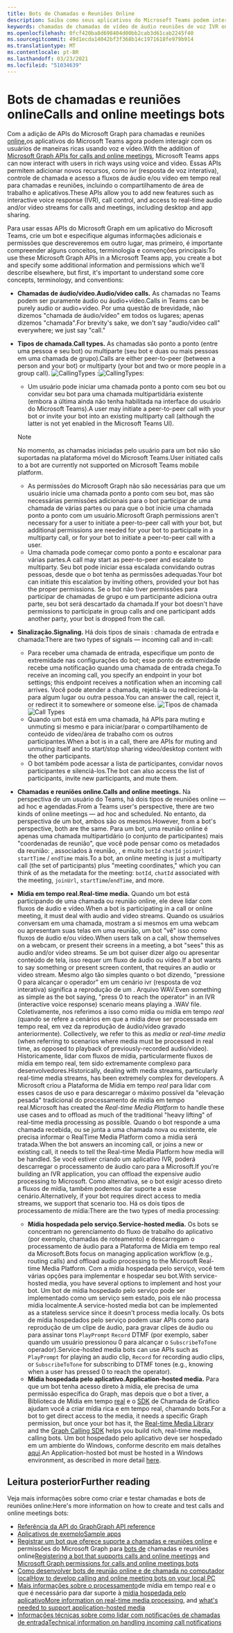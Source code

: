 ```yaml
---
title: Bots de Chamadas e Reuniões Online
description: Saiba como seus aplicativos do Microsoft Teams podem interagir com usuários usando voz e vídeo usando APIs do Microsoft Graph para chamadas e reuniões online.
keywords: chamadas de chamadas de vídeo de áudio reuniões de voz IVR online
ms.openlocfilehash: 0fcf420ba8d698404d00bb2cab3d61cab2245f40
ms.sourcegitcommit: 49d1ecda14042bf3f368b14c1971618fe979b914
ms.translationtype: MT
ms.contentlocale: pt-BR
ms.lasthandoff: 03/23/2021
ms.locfileid: "51034639"
---
```

# <a name="calls-and-online-meetings-bots"></a><span data-ttu-id="c6470-104">Bots de chamadas e reuniões online</span><span class="sxs-lookup"><span data-stu-id="c6470-104">Calls and online meetings bots</span></span>

<span data-ttu-id="c6470-105">Com a adição de APIs do Microsoft Graph para chamadas e reuniões [online,](/graph/api/resources/communications-api-overview?view=graph-rest-beta&preserve-view=true)os aplicativos do Microsoft Teams agora podem interagir com os usuários de maneiras ricas usando voz e vídeo.</span><span class="sxs-lookup"><span data-stu-id="c6470-105">With the addition of [Microsoft Graph APIs for calls and online meetings](/graph/api/resources/communications-api-overview?view=graph-rest-beta&preserve-view=true), Microsoft Teams apps can now interact with users in rich ways using voice and video.</span></span> <span data-ttu-id="c6470-106">Essas APIs permitem adicionar novos recursos, como ivr (resposta de voz interativa), controle de chamada e acesso a fluxos de áudio e/ou vídeo em tempo real para chamadas e reuniões, incluindo o compartilhamento de área de trabalho e aplicativos.</span><span class="sxs-lookup"><span data-stu-id="c6470-106">These APIs allow you to add new features such as interactive voice response (IVR), call control, and access to real-time audio and/or video streams for calls and meetings, including desktop and app sharing.</span></span>

<span data-ttu-id="c6470-107">Para usar essas APIs do Microsoft Graph em um aplicativo do Microsoft Teams, crie um bot e especifique algumas informações adicionais e permissões que descreveremos em outro lugar, mas primeiro, é importante compreender alguns conceitos, terminologia e convenções principais:</span><span class="sxs-lookup"><span data-stu-id="c6470-107">To use these Microsoft Graph APIs in a Microsoft Teams app, you create a bot and specify some additional information and permissions which we'll describe elsewhere, but first, it's important to understand some core concepts, terminology, and conventions:</span></span>

* <span data-ttu-id="c6470-108">**Chamadas de áudio/vídeo.**</span><span class="sxs-lookup"><span data-stu-id="c6470-108">**Audio/video calls.**</span></span> <span data-ttu-id="c6470-109">As chamadas no Teams podem ser puramente áudio ou áudio+vídeo.</span><span class="sxs-lookup"><span data-stu-id="c6470-109">Calls in Teams can be purely audio or audio+video.</span></span> <span data-ttu-id="c6470-110">Por uma questão de brevidade, não dizemos "chamada de áudio/vídeo" em todos os lugares; apenas dizemos "chamada".</span><span class="sxs-lookup"><span data-stu-id="c6470-110">For brevity's sake, we don't say "audio/video call" everywhere; we just say "call."</span></span>
* <span data-ttu-id="c6470-111">**Tipos de chamada.**</span><span class="sxs-lookup"><span data-stu-id="c6470-111">**Call types.**</span></span> <span data-ttu-id="c6470-112">As chamadas são ponto a ponto (entre uma pessoa e seu bot) ou multiparte (seu bot e duas ou mais pessoas em uma chamada de grupo).</span><span class="sxs-lookup"><span data-stu-id="c6470-112">Calls are either peer-to-peer (between a person and your bot) or multiparty (your bot and two or more people in a group call).</span></span>
  <span data-ttu-id="c6470-113">![CallingTypes ](~/assets/images/calls-and-meetings/call-types.png) :</span><span class="sxs-lookup"><span data-stu-id="c6470-113">![CallingTypes](~/assets/images/calls-and-meetings/call-types.png):</span></span>
  * <span data-ttu-id="c6470-114">Um usuário pode iniciar uma chamada ponto a ponto com seu bot ou convidar seu bot para uma chamada multipartidária existente (embora a última ainda não tenha habilitada na interface do usuário do Microsoft Teams).</span><span class="sxs-lookup"><span data-stu-id="c6470-114">A user may initiate a peer-to-peer call with your bot or invite your bot into an existing multiparty call (although the latter is not yet enabled in the Microsoft Teams UI).</span></span>
  
  > [!NOTE]
  > <span data-ttu-id="c6470-115">No momento, as chamadas iniciadas pelo usuário para um bot não são suportadas na plataforma móvel do Microsoft Teams.</span><span class="sxs-lookup"><span data-stu-id="c6470-115">User initiated calls to a bot are currently not supported on Microsoft Teams mobile platform.</span></span> 
  
  * <span data-ttu-id="c6470-116">As permissões do Microsoft Graph não são necessárias para que um usuário inicie uma chamada ponto a ponto com seu bot, mas são necessárias permissões adicionais para o bot participar de uma chamada de várias partes ou para que o bot inicie uma chamada ponto a ponto com um usuário.</span><span class="sxs-lookup"><span data-stu-id="c6470-116">Microsoft Graph permissions aren't necessary for a user to initiate a peer-to-peer call with your bot, but additional permissions are needed for your bot to participate in a multiparty call, or for your bot to initiate a peer-to-peer call with a user.</span></span>
  * <span data-ttu-id="c6470-117">Uma chamada pode começar como ponto a ponto e escalonar para várias partes.</span><span class="sxs-lookup"><span data-stu-id="c6470-117">A call may start as peer-to-peer and escalate to multiparty.</span></span> <span data-ttu-id="c6470-118">Seu bot pode iniciar essa escalada convidando outras pessoas, desde que o bot tenha as permissões adequadas.</span><span class="sxs-lookup"><span data-stu-id="c6470-118">Your bot can initiate this escalation by inviting others, provided your bot has the proper permissions.</span></span> <span data-ttu-id="c6470-119">Se o bot não tiver permissões para participar de chamadas de grupo e um participante adiciona outra parte, seu bot será descartado da chamada.</span><span class="sxs-lookup"><span data-stu-id="c6470-119">If your bot doesn't have permissions to participate in group calls and one participant adds another party, your bot is dropped from the call.</span></span>
* <span data-ttu-id="c6470-120">**Sinalização.**</span><span class="sxs-lookup"><span data-stu-id="c6470-120">**Signaling.**</span></span> <span data-ttu-id="c6470-121">Há dois tipos de sinais : chamada de entrada e chamada:</span><span class="sxs-lookup"><span data-stu-id="c6470-121">There are two types of signals — incoming call and in-call:</span></span>
  * <span data-ttu-id="c6470-122">Para receber uma chamada de entrada, especifique um ponto de extremidade nas configurações do bot; esse ponto de extremidade recebe uma notificação quando uma chamada de entrada chega.</span><span class="sxs-lookup"><span data-stu-id="c6470-122">To receive an incoming call, you specify an endpoint in your bot settings; this endpoint receives a notification when an incoming call arrives.</span></span> <span data-ttu-id="c6470-123">Você pode atender a chamada, rejeitá-la ou redirecioná-la para algum lugar ou outra pessoa.</span><span class="sxs-lookup"><span data-stu-id="c6470-123">You can answer the call, reject it, or redirect it to somewhere or someone else.</span></span>
  <span data-ttu-id="c6470-124">![Tipos de chamada](~/assets/images/calls-and-meetings/call-handling.png)</span><span class="sxs-lookup"><span data-stu-id="c6470-124">![Call Types](~/assets/images/calls-and-meetings/call-handling.png)</span></span>
  * <span data-ttu-id="c6470-125">Quando um bot está em uma chamada, há APIs para muting e unmuting si mesmo e para iniciar/parar o compartilhamento de conteúdo de vídeo/área de trabalho com os outros participantes.</span><span class="sxs-lookup"><span data-stu-id="c6470-125">When a bot is in a call, there are APIs for muting and unmuting itself and to start/stop sharing video/desktop content with the other participants.</span></span>
  * <span data-ttu-id="c6470-126">O bot também pode acessar a lista de participantes, convidar novos participantes e silenciá-los.</span><span class="sxs-lookup"><span data-stu-id="c6470-126">The bot can also access the list of participants, invite new participants, and mute them.</span></span>
* <span data-ttu-id="c6470-127">**Chamadas e reuniões online.**</span><span class="sxs-lookup"><span data-stu-id="c6470-127">**Calls and online meetings.**</span></span> <span data-ttu-id="c6470-128">Na perspectiva de um usuário do Teams, há dois tipos de reuniões online — ad hoc e agendadas.</span><span class="sxs-lookup"><span data-stu-id="c6470-128">From a Teams user's perspective, there are two kinds of online meetings — ad hoc and scheduled.</span></span> <span data-ttu-id="c6470-129">No entanto, da perspectiva de um bot, ambos são os mesmos.</span><span class="sxs-lookup"><span data-stu-id="c6470-129">However, from a bot's perspective, both are the same.</span></span> <span data-ttu-id="c6470-130">Para um bot, uma reunião online é apenas uma chamada multipartidário (o conjunto de participantes) mais "coordenadas de reunião", que você pode pensar como os metadados da reunião: , associados à reunião, , e muito `botId` `chatId` `joinUrl` `startTime` / `endTime` mais.</span><span class="sxs-lookup"><span data-stu-id="c6470-130">To a bot, an online meeting is just a multiparty call (the set of participants) plus "meeting coordinates," which you can think of as the metadata for the meeting: `botId`, `chatId` associated with the meeting, `joinUrl`, `startTime`/`endTime`, and more.</span></span>
* <span data-ttu-id="c6470-131">**Mídia em tempo real.**</span><span class="sxs-lookup"><span data-stu-id="c6470-131">**Real-time media.**</span></span> <span data-ttu-id="c6470-132">Quando um bot está participando de uma chamada ou reunião online, ele deve lidar com fluxos de áudio e vídeo.</span><span class="sxs-lookup"><span data-stu-id="c6470-132">When a bot is participating in a call or online meeting, it must deal with audio and video streams.</span></span> <span data-ttu-id="c6470-133">Quando os usuários conversam em uma chamada, mostram a si mesmos em uma webcam ou apresentam suas telas em uma reunião, um bot "vê" isso como fluxos de áudio e/ou vídeo.</span><span class="sxs-lookup"><span data-stu-id="c6470-133">When users talk on a call, show themselves on a webcam, or present their screens in a meeting, a bot "sees" this as audio and/or video streams.</span></span> <span data-ttu-id="c6470-134">Se um bot quiser dizer algo ou apresentar conteúdo de tela, isso requer um fluxo de áudio ou vídeo.</span><span class="sxs-lookup"><span data-stu-id="c6470-134">If a bot wants to say something or present screen content, that requires an audio or video stream.</span></span> <span data-ttu-id="c6470-135">Mesmo algo tão simples quanto o bot dizendo, "pressione 0 para alcançar o operador" em um cenário ivr (resposta de voz interativa) significa a reprodução de um . Arquivo WAV.</span><span class="sxs-lookup"><span data-stu-id="c6470-135">Even something as simple as the bot saying, "press 0 to reach the operator" in an IVR (interactive voice response) scenario means playing a .WAV file.</span></span> <span data-ttu-id="c6470-136">Coletivamente, nos referimos a isso como mídia ou mídia em tempo _real_ (quando se refere a cenários em que a mídia deve ser processada em tempo real, em vez da reprodução de áudio/vídeo gravado anteriormente). </span><span class="sxs-lookup"><span data-stu-id="c6470-136">Collectively, we refer to this as _media_ or _real-time media_ (when referring to scenarios where media must be processed in real time, as opposed to playback of previously-recorded audio/video).</span></span> <span data-ttu-id="c6470-137">Historicamente, lidar com fluxos de mídia, particularmente fluxos de mídia em tempo real, tem sido extremamente complexo para desenvolvedores.</span><span class="sxs-lookup"><span data-stu-id="c6470-137">Historically, dealing with media streams, particularly real-time media streams, has been extremely complex for developers.</span></span> <span data-ttu-id="c6470-138">A Microsoft criou a Plataforma de Mídia em tempo _real_ para lidar com esses casos de uso e para descarregar o máximo possível da "elevação pesada" tradicional do processamento de mídia em tempo real.</span><span class="sxs-lookup"><span data-stu-id="c6470-138">Microsoft has created the _Real-time Media Platform_ to handle these use cases and to offload as much of the traditional "heavy lifting" of real-time media processing as possible.</span></span>  <span data-ttu-id="c6470-139">Quando o bot responde a uma chamada recebida, ou se junta a uma chamada nova ou existente, ele precisa informar o RealTime Media Platform como a mídia será tratada.</span><span class="sxs-lookup"><span data-stu-id="c6470-139">When the bot answers an incoming call, or joins a new or existing call, it needs to tell the Real-time Media Platform how media will be handled.</span></span> <span data-ttu-id="c6470-140">Se você estiver criando um aplicativo IVR, poderá descarregar o processamento de áudio caro para a Microsoft.</span><span class="sxs-lookup"><span data-stu-id="c6470-140">If you're building an IVR application, you can offload the expensive audio processing to Microsoft.</span></span> <span data-ttu-id="c6470-141">Como alternativa, se o bot exigir acesso direto a fluxos de mídia, também podemos dar suporte a esse cenário.</span><span class="sxs-lookup"><span data-stu-id="c6470-141">Alternatively, if your bot requires direct access to media streams, we support that scenario too.</span></span> <span data-ttu-id="c6470-142">Há os dois tipos de processamento de mídia:</span><span class="sxs-lookup"><span data-stu-id="c6470-142">There are the two types of media processing:</span></span>
  * <span data-ttu-id="c6470-143">**Mídia hospedada pelo serviço.**</span><span class="sxs-lookup"><span data-stu-id="c6470-143">**Service-hosted media.**</span></span> <span data-ttu-id="c6470-144">Os bots se concentram no gerenciamento do fluxo de trabalho do aplicativo (por exemplo, chamadas de roteamento) e descarregam o processamento de áudio para a Plataforma de Mídia em tempo real da Microsoft.</span><span class="sxs-lookup"><span data-stu-id="c6470-144">Bots focus on managing application workflow (e.g., routing calls) and offload audio processing to the Microsoft Real-time Media Platform.</span></span> <span data-ttu-id="c6470-145">Com a mídia hospedada pelo serviço, você tem várias opções para implementar e hospedar seu bot.</span><span class="sxs-lookup"><span data-stu-id="c6470-145">With service-hosted media, you have several options to implement and host your bot.</span></span> <span data-ttu-id="c6470-146">Um bot de mídia hospedado pelo serviço pode ser implementado como um serviço sem estado, pois ele não processa mídia localmente.</span><span class="sxs-lookup"><span data-stu-id="c6470-146">A service-hosted media bot can be implemented as a stateless service since it doesn't process media locally.</span></span> <span data-ttu-id="c6470-147">Os bots de mídia hospedados pelo serviço podem usar APIs como para reprodução de um clipe de áudio, para gravar clipes de áudio ou para assinar tons `PlayPrompt` `Record` DTMF (por exemplo, saber quando um usuário pressionou 0 para alcançar o `SubscribeToTone` operador).</span><span class="sxs-lookup"><span data-stu-id="c6470-147">Service-hosted media bots can use APIs such as `PlayPrompt` for playing an audio clip, `Record` for recording audio clips, or `SubscribeToTone` for subscribing to DTMF tones (e.g., knowing when a user has pressed 0 to reach the operator).</span></span>
  * <span data-ttu-id="c6470-148">**Mídia hospedada pelo aplicativo.**</span><span class="sxs-lookup"><span data-stu-id="c6470-148">**Application-hosted media.**</span></span> <span data-ttu-id="c6470-149">Para que um bot tenha acesso direto à mídia, ele precisa de uma permissão específica do Graph, mas depois que o bot a tiver, a Biblioteca de Mídia em tempo [real](https://www.nuget.org/packages/Microsoft.Graph.Communications.Calls.Media/) e o [SDK](https://microsoftgraph.github.io/microsoft-graph-comms-samples/docs/articles/index.html#graph-calling-sdk-and-stateful-client-builder) de Chamada de Gráfico ajudam você a criar mídia rica e em tempo real, chamando bots.</span><span class="sxs-lookup"><span data-stu-id="c6470-149">For a bot to get direct access to the media, it needs a specific Graph permission, but once your bot has it, the [Real-time Media Library](https://www.nuget.org/packages/Microsoft.Graph.Communications.Calls.Media/) and the [Graph Calling SDK](https://microsoftgraph.github.io/microsoft-graph-comms-samples/docs/articles/index.html#graph-calling-sdk-and-stateful-client-builder) helps you build rich, real-time media, calling bots.</span></span> <span data-ttu-id="c6470-150">Um bot hospedado pelo aplicativo deve ser hospedado em um ambiente do Windows, conforme descrito em mais detalhes [aqui](./requirements-considerations-application-hosted-media-bots.md).</span><span class="sxs-lookup"><span data-stu-id="c6470-150">An Application-hosted bot must be hosted in a Windows environment, as described in more detail [here](./requirements-considerations-application-hosted-media-bots.md).</span></span>

## <a name="further-reading"></a><span data-ttu-id="c6470-151">Leitura posterior</span><span class="sxs-lookup"><span data-stu-id="c6470-151">Further reading</span></span>

<span data-ttu-id="c6470-152">Veja mais informações sobre como criar e testar chamadas e bots de reuniões online:</span><span class="sxs-lookup"><span data-stu-id="c6470-152">Here's more information on how to create and test calls and online meetings bots:</span></span>

* [<span data-ttu-id="c6470-153">Referência da API do Graph</span><span class="sxs-lookup"><span data-stu-id="c6470-153">Graph API reference</span></span>](/graph/api/resources/communications-api-overview?view=graph-rest-beta&preserve-view=true)
* [<span data-ttu-id="c6470-154">Aplicativos de exemplo</span><span class="sxs-lookup"><span data-stu-id="c6470-154">Sample apps</span></span>](https://github.com/microsoftgraph/microsoft-graph-comms-samples)
* <span data-ttu-id="c6470-155">[Registrar um bot que oferece suporte a chamadas e reuniões online](./registering-calling-bot.md) e permissões do Microsoft Graph para [bots de](./registering-calling-bot.md#add-microsoft-graph-permissions) chamadas e reuniões online</span><span class="sxs-lookup"><span data-stu-id="c6470-155">[Registering a bot that supports calls and online meetings](./registering-calling-bot.md) and [Microsoft Graph permissions for calls and online meetings bots](./registering-calling-bot.md#add-microsoft-graph-permissions)</span></span>
* [<span data-ttu-id="c6470-156">Como desenvolver bots de reunião online e de chamada no computador local</span><span class="sxs-lookup"><span data-stu-id="c6470-156">How to develop calling and online meeting bots on your local PC</span></span>](./debugging-local-testing-calling-meeting-bots.md)
* <span data-ttu-id="c6470-157">[Mais informações sobre o processamento](./real-time-media-concepts.md)de mídia em tempo real e o que é necessário para dar suporte à [mídia hospedada pelo aplicativo](./requirements-considerations-application-hosted-media-bots.md)</span><span class="sxs-lookup"><span data-stu-id="c6470-157">[More information on real-time media processing](./real-time-media-concepts.md), and [what's needed to support application-hosted media](./requirements-considerations-application-hosted-media-bots.md)</span></span>
* [<span data-ttu-id="c6470-158">Informações técnicas sobre como lidar com notificações de chamadas de entrada</span><span class="sxs-lookup"><span data-stu-id="c6470-158">Technical information on handling incoming call notifications</span></span>](./call-notifications.md)
